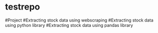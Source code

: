 # testrepo

#Project
#Extracting stock data using webscraping 
#Extracting stock data using python library
#Extracting stock data using pandas library

